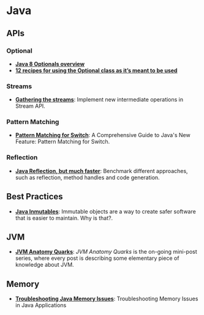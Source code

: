 # Java
## APIs
### Optional
* **[Java 8 Optionals overview](http://blog.amitinside.com/Java-8-Optionals/)**
* **[12 recipes for using the Optional class as it’s meant to be used](https://blogs.oracle.com/javamagazine/12-recipes-for-using-the-optional-class-as-its-meant-to-be-used)**
### Streams
* **[Gathering the streams](https://cr.openjdk.org/~vklang/Gatherers.html)**: Implement new intermediate operations in Stream API.
### Pattern Matching
* **[Pattern Matching for Switch](https://www.infoq.com/articles/pattern-matching-for-switch/)**: A Comprehensive Guide to Java's New Feature: Pattern Matching for Switch.
### Reflection
* **[Java Reflection, but much faster](https://www.optaplanner.org/blog/2018/01/09/JavaReflectionButMuchFaster.html)**: Benchmark different approaches, such as reflection, method handles and code generation.
## Best Practices
* **[Java Inmutables](https://reflectoring.io/java-immutables/)**: Immutable objects are a way to create safer software that is easier to maintain. Why is that?.
## JVM
* **[JVM Anatomy Quarks](https://shipilev.net/jvm/anatomy-quarks/)**: *JVM Anatomy Quarks* is the on-going mini-post series, where every post is describing some elementary piece of knowledge about JVM.
## Memory
* **[Troubleshooting Java Memory Issues](https://www.infoq.com/articles/Troubleshooting-Java-Memory-Issues/)**: Troubleshooting Memory Issues in Java Applications
